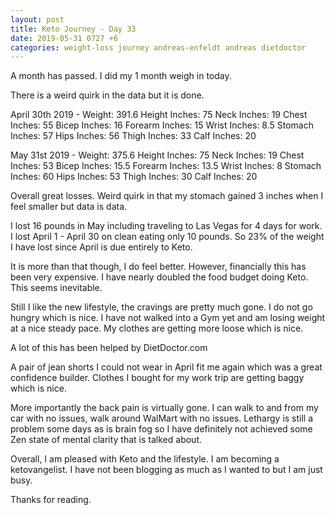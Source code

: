 ```yaml
---
layout: post
title: Keto Journey - Day 33
date: 2019-05-31 0727 +6
categories: weight-loss journey andreas-enfeldt andreas dietdoctor
---
```


A month has passed. I did my 1 month weigh in today.

There is a weird quirk in the data but it is done.

April 30th 2019 - 
Weight: 391.6
Height Inches: 75
Neck Inches: 19
Chest Inches: 55
Bicep Inches: 16
Forearm Inches: 15
Wrist Inches: 8.5
Stomach Inches: 57
Hips Inches: 56
Thigh Inches: 33
Calf Inches: 20

May 31st 2019 - 
Weight: 375.6
Height Inches: 75
Neck Inches: 19
Chest Inches: 53 
Bicep Inches: 15.5
Forearm Inches: 13.5
Wrist Inches: 8
Stomach Inches: 60
Hips Inches: 53
Thigh Inches: 30
Calf Inches: 20

Overall great losses. Weird quirk in that my stomach gained 3 inches when I feel smaller but data is data.

I lost 16 pounds in May including traveling to Las Vegas for 4 days for work. I lost April 1 - April 30 on clean eating only 10 pounds. So 23% of the weight I have lost since April is due entirely to Keto.

It is more than that though, I do feel better. However, financially this has been very expensive. I have nearly doubled the food budget doing Keto. This seems inevitable.

Still I like the new lifestyle, the cravings are pretty much gone. I do not go hungry which is nice. I have not walked into a Gym yet and am losing weight at a nice steady pace. My clothes are getting more loose which is nice.

A lot of this has been helped by DietDoctor.com

A pair of jean shorts I could not wear in April fit me again which was a great confidence builder. Clothes I bought for my work trip are getting baggy which is nice. 

More importantly the back pain is virtually gone. I can walk to and from my car with no issues, walk around WalMart with no issues. Lethargy is still a problem some days as is brain fog so I have definitely not achieved some Zen state of mental clarity that is talked about. 

Overall, I am pleased with Keto and the lifestyle. I am becoming a ketovangelist. I have not been blogging as much as I wanted to but I am just busy.

Thanks for reading. 


